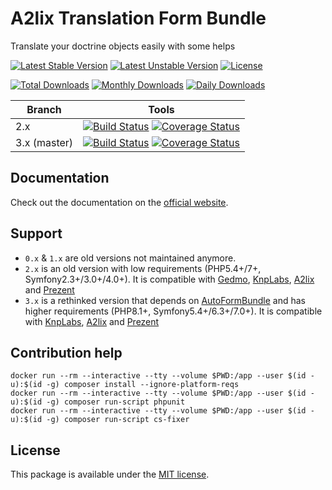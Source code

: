 # A2lix Translation Form Bundle

Translate your doctrine objects easily with some helps

[![Latest Stable Version](https://poser.pugx.org/a2lix/translation-form-bundle/v/stable)](https://packagist.org/packages/a2lix/translation-form-bundle)
[![Latest Unstable Version](https://poser.pugx.org/a2lix/translation-form-bundle/v/unstable)](https://packagist.org/packages/a2lix/translation-form-bundle)
[![License](https://poser.pugx.org/a2lix/translation-form-bundle/license)](https://packagist.org/packages/a2lix/translation-form-bundle)

[![Total Downloads](https://poser.pugx.org/a2lix/translation-form-bundle/downloads)](https://packagist.org/packages/a2lix/translation-form-bundle)
[![Monthly Downloads](https://poser.pugx.org/a2lix/translation-form-bundle/d/monthly)](https://packagist.org/packages/a2lix/translation-form-bundle)
[![Daily Downloads](https://poser.pugx.org/a2lix/translation-form-bundle/d/daily)](https://packagist.org/packages/a2lix/translation-form-bundle)

| Branch | Tools |
| --- | --- |
| 2.x | [![Build Status][v2_ci_badge]][v2_ci_link] [![Coverage Status][v2_coverage_badge]][v2_coverage_link] |
| 3.x (master) | [![Build Status][v3_ci_badge]][v3_ci_link] [![Coverage Status][v3_coverage_badge]][v3_coverage_link] |

## Documentation

Check out the documentation on the [official website](http://a2lix.fr/bundles/translation-form).

## Support

* `0.x` & `1.x` are old versions not maintained anymore.
* `2.x` is an old version with low requirements (PHP5.4+/7+, Symfony2.3+/3.0+/4.0+). It is compatible with [Gedmo](https://github.com/Atlantic18/DoctrineExtensions/blob/master/doc/translatable.md), [KnpLabs](https://github.com/KnpLabs/DoctrineBehaviors#translatable), [A2lix](https://github.com/a2lix/I18nDoctrineBundle) and [Prezent](https://github.com/Prezent/doctrine-translatable-bundle)
* `3.x` is a rethinked version that depends on [AutoFormBundle](https://github.com/a2lix/AutoFormBundle) and has higher requirements (PHP8.1+, Symfony5.4+/6.3+/7.0+). It is compatible with [KnpLabs](https://github.com/KnpLabs/DoctrineBehaviors#translatable), [A2lix](https://github.com/a2lix/I18nDoctrineBundle) and [Prezent](https://github.com/Prezent/doctrine-translatable-bundle)

## Contribution help

```
docker run --rm --interactive --tty --volume $PWD:/app --user $(id -u):$(id -g) composer install --ignore-platform-reqs
docker run --rm --interactive --tty --volume $PWD:/app --user $(id -u):$(id -g) composer run-script phpunit
docker run --rm --interactive --tty --volume $PWD:/app --user $(id -u):$(id -g) composer run-script cs-fixer
```

## License

This package is available under the [MIT license](LICENSE).

[v2_ci_badge]: https://github.com/a2lix/TranslationFormBundle/workflows/CI/badge.svg?branch=2.x
[v2_ci_link]: https://github.com/a2lix/TranslationFormBundle/actions?query=workflow%3ACI
[v2_coverage_badge]: https://codecov.io/gh/a2lix/TranslationFormBundle/branch/2.x/graph/badge.svg
[v2_coverage_link]: https://codecov.io/gh/a2lix/TranslationFormBundle/branch/2.x

[v3_ci_badge]: https://github.com/a2lix/TranslationFormBundle/workflows/CI/badge.svg
[v3_ci_link]: https://github.com/a2lix/TranslationFormBundle/actions?query=workflow%3ACI
[v3_coverage_badge]: https://codecov.io/gh/a2lix/TranslationFormBundle/branch/master/graph/badge.svg
[v3_coverage_link]: https://codecov.io/gh/a2lix/TranslationFormBundle/branch/master
